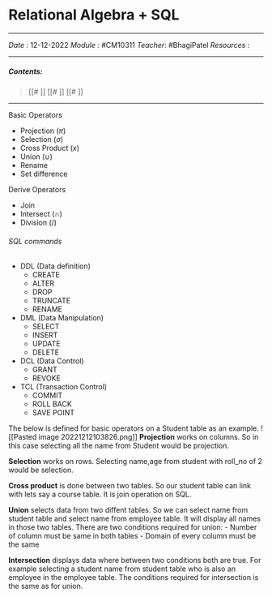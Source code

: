 # Relational Algebra + SQL
---
*Date :*  12-12-2022 
*Module :* #CM10311 
*Teacher*: #BhagiPatel 
*Resources :*

---
##### Contents: 
> [[# ]]
> [[# ]]
> [[# ]]
> 
--- 

Basic Operators
- Projection $(\pi)$
- Selection $(σ)$
- Cross Product $(x)$
- Union $(\cup)$
- Rename
- Set difference

Derive Operators
- Join
- Intersect $(\cap)$
- Division $( / )$

###### SQL commands
- DDL (Data definition)
	- CREATE
	- ALTER
	- DROP
	- TRUNCATE
	- RENAME
- DML (Data Manipulation)
	- SELECT
	- INSERT
	- UPDATE
	- DELETE
- DCL (Data Control)
	- GRANT
	- REVOKE
- TCL (Transaction Control)
	- COMMIT
	- ROLL BACK 
	- SAVE POINT

The below is defined for basic operators on a Student table as an example. 
![[Pasted image 20221212103826.png]]
**Projection** works on columns. So in this case selecting all the name from Student would be projection. 

**Selection** works on rows. Selecting name,age from student with roll_no of 2 would be selection. 

**Cross product** is done between two tables. So our student table can link with lets say a course table. It is join operation on SQL. 

**Union** selects data from two diffent tables. So we can select name from student table and select name from employee table. It will display all names in those two tables. There are two conditions required for union:
	- Number of column must be same in both tables
	- Domain of every column must be the same

**Intersection** displays data where between two conditions both are true. For example selecting a student name from student table who is also an employee in the employee table. The conditions required for intersection is the same as for union. 

